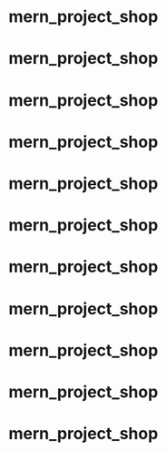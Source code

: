 # mern_project_shop
# mern_project_shop
# mern_project_shop
# mern_project_shop
# mern_project_shop
# mern_project_shop
# mern_project_shop
# mern_project_shop
# mern_project_shop
# mern_project_shop
# mern_project_shop
